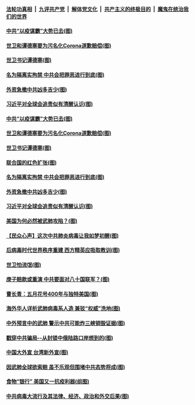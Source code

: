 

####  [法轮功真相](../../../../basic/blob/master/README.md?t=04121801) &nbsp;|&nbsp; [九评共产党](../../../../9ping.md/blob/master/README.md?t=04121801) &nbsp;|&nbsp; [解体党文化](../../../../jtdwh.md/blob/master/README.md?t=04121801)  &nbsp;|&nbsp; [共产主义的终极目的](../../../../gczydzjmd.md/blob/master/README.md?t=04121801) &nbsp;|&nbsp; [魔鬼在统治我们的世界](../../../../mgztzwmdsj.md/blob/master/README.md?t=04121801) 

#### [中共“以疫谋霸”大势已去(图)](../pages/p4/929478.md?t=04121801) 

#### [世卫和谭德塞要为污名化Corona道歉赔偿(图)](../pages/p4/929444.md?t=04121801) 

#### [世卫书记谭德塞(图)](../pages/p4/929483.md?t=04121801) 

#### [名为隔离实拘禁 中共会把罪恶进行到底(图)](../pages/p4/929426.md?t=04121801) 

#### [外资急撤中共凶多吉少(图)](../pages/p4/929488.md?t=04121801) 

#### [习近平对全球会追责似有清醒认识(图)](../pages/p4/929369.md?t=04121801) 

#### [中共“以疫谋霸”大势已去(图)](../pages/p4/929478.md?t=04121801) 

#### [世卫和谭德塞要为污名化Corona道歉赔偿(图)](../pages/p4/929444.md?t=04121801) 

#### [世卫书记谭德塞(图)](../pages/p4/929483.md?t=04121801) 

#### [联合国的红色扩张(图)](../pages/p4/929476.md?t=04121801) 

#### [名为隔离实拘禁 中共会把罪恶进行到底(图)](../pages/p4/929426.md?t=04121801) 

#### [外资急撤中共凶多吉少(图)](../pages/p4/929488.md?t=04121801) 

#### [习近平对全球会追责似有清醒认识(图)](../pages/p4/929369.md?t=04121801) 

#### [美国为何必然被武肺攻陷？(图)](../pages/p4/929368.md?t=04121801) 

#### [【民众心声】这次中共肺炎病毒让我如梦初醒(图)](../pages/p4/928785.md?t=04121801) 

#### [后病毒时代世界秩序重建 西方精英应吸取教训(图)](../pages/p4/929364.md?t=04121801) 

#### [世卫怕流氓(图)](../pages/p4/929241.md?t=04121801) 

#### [庚子赔款或重演 中共要面对八十国联军？(图)](../pages/p4/929363.md?t=04121801) 

#### [曹长青：五月花号400年与独特美国(图)](../pages/p4/929352.md?t=04121801) 

#### [海外华人详析武肺病毒系人造 兼驳“权威”洗地(图)](../pages/p4/929233.md?t=04121801) 

#### [中外预言中的武肺 警示中共可能炸三峡销毁证据(图)](../pages/p4/929222.md?t=04121801) 

#### [戳穿中共骗局--从封锁中俄陆路口岸想到的(图)](../pages/p4/929264.md?t=04121801) 

#### [中国大外宣 台湾新外宣(图)](../pages/p4/929239.md?t=04121801) 

#### [因武肺全球欲索赔 虽不乐观但围堵中共态势将成(图)](../pages/p4/929220.md?t=04121801) 

#### [食物“银行” 美国又一抗疫利器(组图)](../pages/p4/929242.md?t=04121801) 

#### [中共病毒大流行及其法律、经济、政治和外交后果(图)](../pages/p4/929237.md?t=04121801) 

